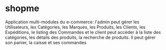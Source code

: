 # shopme
Application multi-modules du e-commerce: l'admin peut gérer les Utilisateurs, les Catégories, les Marques, les Produits, les Clients, les Expéditions, le listing des Commandes et le client peut accéder à la liste des catégories, les détails des produits, la recherche de produits. Il peut gérer son panier, la caisse et ses commandes 